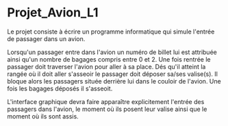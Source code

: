 # Projet_Avion_L1

Le projet consiste à écrire un programme informatique qui simule l'entrée de passager dans un avion. 

Lorsqu'un passager entre dans l'avion un numéro de billet lui est attribuée ainsi qu'un nombre de bagages compris entre 0 et 2. Une fois rentrée le passager doit traverser l'avion pour aller à sa place. Dés qu'il atteint la rangée où il doit aller s'asseoir le passager doit déposer sa/ses valise(s). Il bloque alors les passagers située derrière lui dans le couloir de l'avion. Une fois les bagages déposés il s'asseoit.

L'interface graphique devra faire apparaître explicitement l'entrée des passagers dans l'avion, le moment où ils posent leur valise ainsi que le moment où ils sont assis.